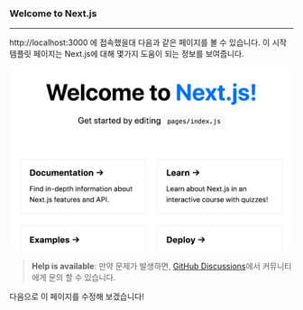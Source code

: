 ### Welcome to Next.js

---

http://localhost:3000 에 접속했을대 다음과 같은 페이지를 볼 수 있습니다. 이 시작 템플릿 페이지는 Next.js에 대해 몇가지 도움이 되는 정보를 보여줍니다.

![welcome-to-nextjs.png](assets/welcome-to-nextjs.png)

> **Help is available**: 만약 문제가 발생하면, [GitHub Discussions](https://github.com/vercel/next.js/discussions)에서 커뮤니티에게 문의 할 수 있습니다.

다음으로 이 페이지를 수정해 보겠습니다!
